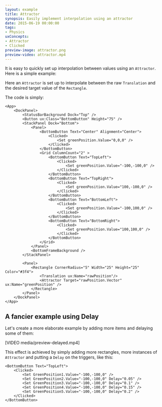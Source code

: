 ```yaml
---
layout: example
title: Attractor
synopsis: Easily implement interpolation using an attractor
date: 2015-06-19 00:00:00
tags:
- Physics
uxConcepts:
- Attractor
- Clicked
preview-image: attractor.png
preview-video: attractor.mp4
---
```

It is easy to quickly set up interpolation between values using an `Attractor`. Here is a simple example:

Here an `Attractor` is set up to interpolate between the raw `Translation` and the desired target value of the `Rectangle`.

The code is simply:

<!-- snippet-begin:code/MainView.ux:AppUX -->

```
<App>
    <DockPanel>
        <StatusBarBackground Dock="Top" />
        <Button ux:Class="BottomButton" Height="75" />
        <StackPanel Dock="Bottom">
            <Panel>
                <BottomButton Text="Center" Alignment="Center">
                    <Clicked>
                        <Set greenPosition.Value="0,0,0" />
                    </Clicked>
                </BottomButton>
                <Grid ColumnCount="2" >
                    <BottomButton Text="TopLeft">
                        <Clicked>
                            <Set greenPosition.Value="-100,-100,0" />
                        </Clicked>
                    </BottomButton>
                    <BottomButton Text="TopRight">
                        <Clicked>
                            <Set greenPosition.Value="100,-100,0" />
                        </Clicked>
                    </BottomButton>
                    <BottomButton Text="BottomLeft">
                        <Clicked>
                            <Set greenPosition.Value="-100,100,0" />
                        </Clicked>
                    </BottomButton>
                    <BottomButton Text="BottomRight">
                        <Clicked>
                            <Set greenPosition.Value="100,100,0" />
                        </Clicked>
                    </BottomButton>
                </Grid>
            </Panel>
            <BottomFrameBackground />
        </StackPanel>

        <Panel>
            <Rectangle CornerRadius="5" Width="25" Height="25" Color="#3f4">
                <Translation ux:Name="rawPosition"/>
                <Attractor Target="rawPosition.Vector" ux:Name="greenPosition" />
            </Rectangle>
        </Panel>
    </DockPanel>
</App>
```

<!-- snippet-end -->

## A fancier example using Delay

Let's create a more elaborate example by adding more items and delaying some of them:

[VIDEO media/preview-delayed.mp4]

This effect is achieved by simply adding more rectangles, more instances of `Attractor` and putting a `Delay` on the triggers, like this:

<!-- snippet-begin:code/MainView.ux:MoreRectangles -->

```
<BottomButton Text="TopLeft">
    <Clicked>
        <Set GreenPosition1.Value="-100,-100,0" />
        <Set GreenPosition2.Value="-100,-100,0" Delay="0.05" />
        <Set GreenPosition3.Value="-100,-100,0" Delay="0.1" />
        <Set GreenPosition4.Value="-100,-100,0" Delay="0.15" />
        <Set GreenPosition5.Value="-100,-100,0" Delay="0.2" />
    </Clicked>
</BottomButton>
```

<!-- snippet-end -->
